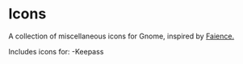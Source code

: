 # Icons

A collection of miscellaneous icons for Gnome, inspired by [Faience.](http://tiheum.deviantart.com/art/Faience-icon-theme-255099649)

Includes icons for:
-Keepass
